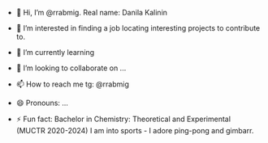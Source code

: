 - 👋 Hi, I’m @rrabmig. Real name: Danila Kalinin
- 👀 I’m interested in
  finding a job
  locating interesting projects to contribute to.
- 🌱 I’m currently learning
  
- 💞️ I’m looking to collaborate on ...
  
- 📫 How to reach me
  tg: @rrabmig
  
- 😄 Pronouns: ...
- ⚡ Fun fact:
  Bachelor in Chemistry: Theoretical and Experimental (MUCTR 2020-2024)
  I am into sports - I adore ping-pong and gimbarr.
  

<!---
rrabmig/rrabmig is a ✨ special ✨ repository because its `README.md` (this file) appears on your GitHub profile.
You can click the Preview link to take a look at your changes.
--->

